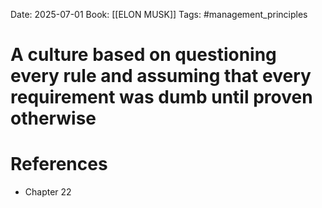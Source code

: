 Date: 2025-07-01
Book: [[ELON MUSK]]
Tags: #management_principles 
# A culture based on questioning every rule and assuming that every requirement was dumb until proven otherwise



# References
- Chapter 22